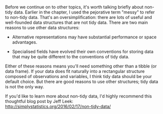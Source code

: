 
Before we continue on to other topics, it's worth talking briefly about non-tidy data. Earlier in the chapter, I used the pejorative term "messy" to refer to non-tidy data. That's an oversimplification: there are lots of useful and well-founded data structures that are not tidy data. There are two main reasons to use other data structures:

* Alternative representations may have substantial performance or space 
  advantages.
  
* Specialised fields have evolved their own conventions for storing data
  that may be quite different to the conventions of  tidy data.

Either of these reasons means you'll need something other than a tibble (or data frame). If your data does fit naturally into a rectangular structure composed of observations and variables, I think tidy data should be your default choice. But there are good reasons to use other structures; tidy data is not the only way.

If you'd like to learn more about non-tidy data, I'd highly recommend this thoughtful blog post by Jeff Leek: <http://simplystatistics.org/2016/02/17/non-tidy-data/>